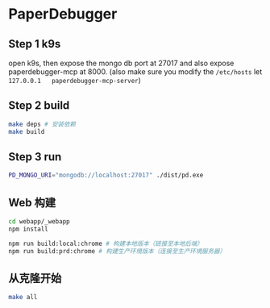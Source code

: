 # PaperDebugger

## Step 1 k9s

open k9s, then expose the mongo db port at 27017
and also expose paperdebugger-mcp at 8000. (also make sure you modify the `/etc/hosts` let `127.0.0.1	paperdebugger-mcp-server`)

## Step 2 build

```bash
make deps # 安装依赖
make build
```


## Step 3 run

```bash
PD_MONGO_URI="mongodb://localhost:27017" ./dist/pd.exe
```

## Web 构建

```bash
cd webapp/_webapp
npm install

npm run build:local:chrome # 构建本地版本（链接至本地后端）
npm run build:prd:chrome # 构建生产环境版本（连接至生产环境服务器）
```

## 从克隆开始

```bash
make all
```